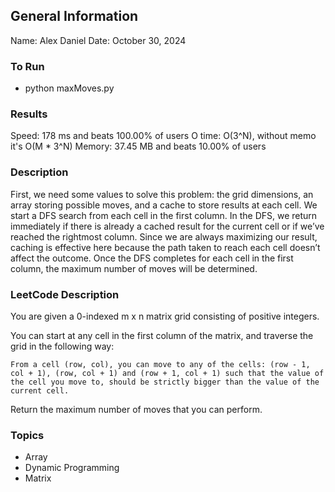 ## General Information
Name: Alex Daniel
Date: October 30, 2024

### To Run
- python maxMoves.py

### Results
Speed: 178 ms and beats 100.00% of users
O time: O(3^N), without memo it's O(M * 3^N)
Memory: 37.45 MB and beats 10.00% of users

### Description
First, we need some values to solve this problem: the grid dimensions, an array storing possible moves, and a cache to store results at each cell. We start a DFS search from each cell in the first column. In the DFS, we return immediately if there is already a cached result for the current cell or if we’ve reached the rightmost column. Since we are always maximizing our result, caching is effective here because the path taken to reach each cell doesn’t affect the outcome. Once the DFS completes for each cell in the first column, the maximum number of moves will be determined.

### LeetCode Description
You are given a 0-indexed m x n matrix grid consisting of positive integers.

You can start at any cell in the first column of the matrix, and traverse the grid in the following way:

    From a cell (row, col), you can move to any of the cells: (row - 1, col + 1), (row, col + 1) and (row + 1, col + 1) such that the value of the cell you move to, should be strictly bigger than the value of the current cell.

Return the maximum number of moves that you can perform.

### Topics
- Array
- Dynamic Programming
- Matrix